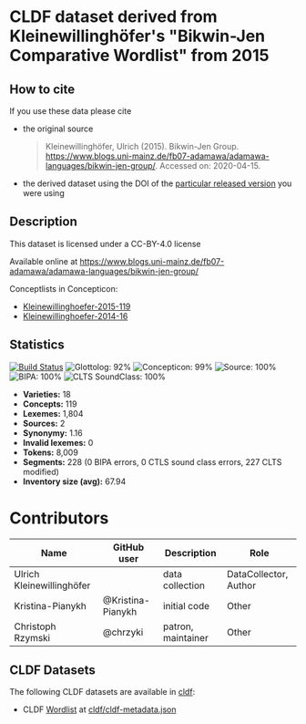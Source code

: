 # CLDF dataset derived from Kleinewillinghöfer's "Bikwin-Jen Comparative Wordlist" from 2015

## How to cite

If you use these data please cite
- the original source
  > Kleinewillinghöfer, Ulrich (2015). Bikwin-Jen Group. https://www.blogs.uni-mainz.de/fb07-adamawa/adamawa-languages/bikwin-jen-group/. Accessed on: 2020-04-15.
- the derived dataset using the DOI of the [particular released version](../../releases/) you were using

## Description


This dataset is licensed under a CC-BY-4.0 license

Available online at https://www.blogs.uni-mainz.de/fb07-adamawa/adamawa-languages/bikwin-jen-group/


Conceptlists in Concepticon:
- [Kleinewillinghoefer-2015-119](https://concepticon.clld.org/contributions/Kleinewillinghoefer-2015-119)
- [Kleinewillinghoefer-2014-16](https://concepticon.clld.org/contributions/Kleinewillinghoefer-2014-16)
## Statistics


[![Build Status](https://travis-ci.org/lexibank/Kleinewillinghoeferbikwinjen.svg?branch=master)](https://travis-ci.org/lexibank/Kleinewillinghoeferbikwinjen)
![Glottolog: 92%](https://img.shields.io/badge/Glottolog-92%25-green.svg "Glottolog: 92%")
![Concepticon: 99%](https://img.shields.io/badge/Concepticon-99%25-brightgreen.svg "Concepticon: 99%")
![Source: 100%](https://img.shields.io/badge/Source-100%25-brightgreen.svg "Source: 100%")
![BIPA: 100%](https://img.shields.io/badge/BIPA-100%25-brightgreen.svg "BIPA: 100%")
![CLTS SoundClass: 100%](https://img.shields.io/badge/CLTS%20SoundClass-100%25-brightgreen.svg "CLTS SoundClass: 100%")

- **Varieties:** 18
- **Concepts:** 119
- **Lexemes:** 1,804
- **Sources:** 2
- **Synonymy:** 1.16
- **Invalid lexemes:** 0
- **Tokens:** 8,009
- **Segments:** 228 (0 BIPA errors, 0 CTLS sound class errors, 227 CLTS modified)
- **Inventory size (avg):** 67.94

# Contributors

Name | GitHub user | Description | Role
--- | --- | --- | ---
Ulrich Kleinewillinghöfer | | data collection | DataCollector, Author
Kristina-Pianykh | @Kristina-Pianykh  | initial code | Other
Christoph Rzymski | @chrzyki  | patron, maintainer | Other




## CLDF Datasets

The following CLDF datasets are available in [cldf](cldf):

- CLDF [Wordlist](https://github.com/cldf/cldf/tree/master/modules/Wordlist) at [cldf/cldf-metadata.json](cldf/cldf-metadata.json)
